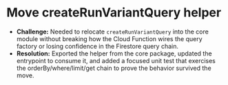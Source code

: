 # Move createRunVariantQuery helper

- **Challenge:** Needed to relocate `createRunVariantQuery` into the core module without breaking how the Cloud Function wires the query factory or losing confidence in the Firestore query chain.
- **Resolution:** Exported the helper from the core package, updated the entrypoint to consume it, and added a focused unit test that exercises the orderBy/where/limit/get chain to prove the behavior survived the move.
